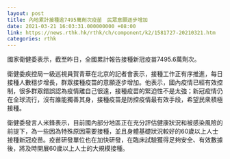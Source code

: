 ```yaml
---
layout: post
title: 內地累計接種逾7495萬劑次疫苗　民眾意願逐步增加
date: 2021-03-21 16:03:31.000000000 +08:00
link: https://news.rthk.hk/rthk/ch/component/k2/1581727-20210321.htm
categories: rthk
---
```


國家衛健委表示，截至昨日，全國累計報告接種新冠疫苗7495.6萬劑次。

衛健委疾控局一級巡視員賀青華在北京的記者會表示，接種工作正有序推進，每日接種人數穩步增長，群眾接種疫苗的意願逐步增加。他表示，國內疫情已經有效控制，很多群眾錯誤認為疫情離自己很遠，接種疫苗的緊迫性不是太強；新冠疫情仍在全球流行，沒有誰能獨善其身，接種疫苗是防控疫情最有效手段，希望民衆積極接種。

衛健委發言人米鋒表示，目前國內部分地區正在充分評估健康狀況和被感染風險的前提下，為一些因為特殊原因需要接種，並且身體基礎狀況較好的60歲以上人士接種新冠疫苗。疫苗研發單位也在加快研發，在臨床試驗獲得足夠安全、有效數據後，將及時開展60歲以上人士的大規模接種。
